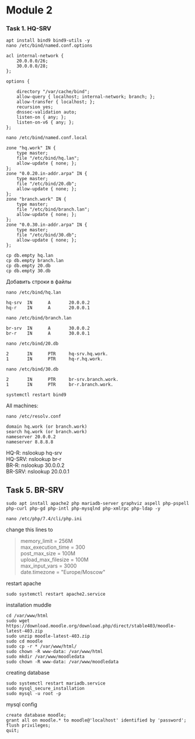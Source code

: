 # Module 2
### Task 1. HQ-SRV
```
apt install bind9 bind9-utils -y
nano /etc/bind/named.conf.options
```
```
acl internal-network {
	20.0.0.0/26;
	30.0.0.0/28;
};
	
options {

	directory "/var/cache/bind";
	allow-query { localhost; internal-network; branch; };
	allow-transfer { localhost; };
	recursion yes;
	dnssec-validation auto;
	listen-on { any; };
	listen-on-v6 { any; };
};
```
```
nano /etc/bind/named.conf.local
```
```
zone "hq.work" IN {
	type master;
	file "/etc/bind/hq.lan";
	allow-update { none; };
};
zone "0.0.20.in-addr.arpa" IN {
	type master;
	file "/etc/bind/20.db";
	allow-update { none; };
};
zone "branch.work" IN {
	type master;
	file "/etc/bind/branch.lan";
	allow-update { none; };
};
zone "0.0.30.in-addr.arpa" IN {
	type master;
	file "/etc/bind/30.db";
	allow-update { none; };
};
```
```
cp db.empty hq.lan
cp db.empty branch.lan
cp db.empty 20.db
cp db.empty 30.db
```

Добавить строки в файлы
```
nano /etc/bind/hq.lan
```
```
hq-srv  IN      A       20.0.0.2
hq-r    IN      A       20.0.0.1
```
```
nano /etc/bind/branch.lan
```
```
br-srv  IN      A       30.0.0.2
br-r    IN      A       30.0.0.1
```
```
nano /etc/bind/20.db
```
```
2       IN      PTR     hq-srv.hq.work.
1       IN      PTR     hq-r.hq.work.
```
```
nano /etc/bind/30.db
```
```
2       IN      PTR     br-srv.branch.work.
1       IN      PTR     br-r.branch.work.
```
```
systemctl restart bind9
```
All machines:
```
nano /etc/resolv.conf
```
```
domain hq.work (or branch.work)
search hq.work (or branch.work)
nameserver 20.0.0.2
nameserver 8.8.8.8
```
HQ-R: nslookup hq-srv <br />
HQ-SRV: nslookup br-r <br />
BR-R: nslookup 30.0.0.2 <br />
BR-SRV: nslookup 20.0.0.1 <br />

## Task 5. BR-SRV
```
sudo apt install apache2 php mariadb-server graphviz aspell php-pspell php-curl php-gd php-intl php-mysqlnd php-xmlrpc php-ldap -y
```
```
nano /etc/php/7.4/cli/php.ini
```
change this lines to

>memory_limit = 256M <br />
>max_execution_time = 300<br />
>post_max_size = 100M<br />
>upload_max_filesize = 100M<br />
>max_input_vars = 3000<br />
>date.timezone = "Europe/Moscow"<br />

restart apache
```
sudo systemctl restart apache2.service 
```

installation muddle
```
cd /var/www/html
sudo wget https://download.moodle.org/download.php/direct/stable403/moodle-latest-403.zip
sudo unzip moodle-latest-403.zip
sudo cd moodle
sudo cp -r * /var/www/html/
sudo chown -R www-data: /var/www/html 
sudo mkdir /var/www/moodledata 
sudo chown -R www-data: /var/www/moodledata
```
creating database
```
sudo systemctl restart mariadb.service
sudo mysql_secure_installation
sudo mysql -u root -p
```
mysql config
```
create database moodle;
grant all on moodle.* to moodle@'localhost' identified by 'password';
flush privileges;
quit;
```

